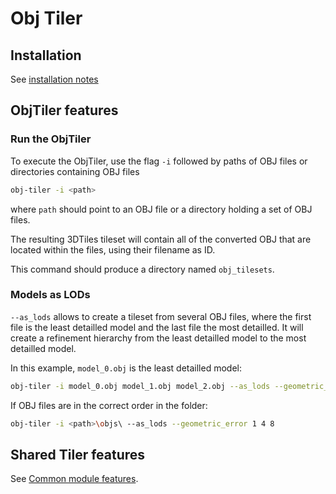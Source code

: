 # Obj Tiler

## Installation

See [installation notes](https://github.com/VCityTeam/py3dtilers/blob/master/README.md)

## ObjTiler features

### Run the ObjTiler

To execute the ObjTiler, use the flag `-i` followed by paths of OBJ files or directories containing OBJ files

```bash
obj-tiler -i <path>
```

where `path` should point to an OBJ file or a directory holding a set of OBJ files.

The resulting 3DTiles tileset will contain all of the converted OBJ that are
located within the files, using their filename as ID.

This command should produce a directory named `obj_tilesets`.

### Models as LODs

`--as_lods` allows to create a tileset from several OBJ files, where the first file is the least detailled model and the last file the most detailled. It will create a refinement hierarchy from the least detailled model to the most detailled model.

In this example, `model_0.obj` is the least detailled model:

```bash
obj-tiler -i model_0.obj model_1.obj model_2.obj --as_lods --geometric_error 1 4 8
```

If OBJ files are in the correct order in the folder:

```bash
obj-tiler -i <path>\objs\ --as_lods --geometric_error 1 4 8
```

## Shared Tiler features

See [Common module features](../Common/README.md#common-tiler-features).
